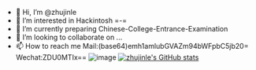 - 👋 Hi, I’m @zhujinle
- 👀 I’m interested in Hackintosh =-=
- 🌱 I’m currently preparing Chinese-College-Entrance-Examination
- 💞️ I’m looking to collaborate on ...
- 📫 How to reach me Mail:(base64)emh1amlubGVAZm94bWFpbC5jb20= Wechat:ZDU0MTIx==
![image](https://camo.githubusercontent.com/ef7b729919849c65d3d6a6bfb0385df151bcbbc7d495bb23c72a8d63db3fa22b/68747470733a2f2f7374616c6c6d616e2e6f72672f6e6f2d66616365626f6f6b2e706e67)
[![zhujinle's GitHub stats](https://github-readme-stats.vercel.app/api?username=zhujinle)](https://github.com/anuraghazra/github-readme-stats)

<!---
zhujinle/zhujinle is a ✨ special ✨ repository because its `README.md` (this file) appears on your GitHub profile.
You can click the Preview link to take a look at your changes.
--->
